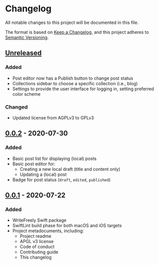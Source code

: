 #  Changelog

All notable changes to this project will be documented in this file.

The format is based on [Keep a Changelog](https://keepachangelog.com/en/1.0.0/),
and this project adheres to [Semantic Versioning](https://semver.org/spec/v2.0.0.html).

## [Unreleased]

### Added

- Post editor now has a Publish button to change post status 
- Collections sidebar to choose a specific collection (i.e., blog)
- Settings to provide the user interface for logging in, setting preferred color scheme 

### Changed

- Updated license from AGPLv3 to GPLv3

## [0.0.2] - 2020-07-30

### Added

- Basic post list for displaying (local) posts
- Basic post editor for:
    - Creating a new local draft (title and content only)
    - Updating a (local) post
- Badge for post status (`draft`, `edited`, `published`) 

## [0.0.1] - 2020-07-22

### Added

- WriteFreely Swift package
- SwiftLint build phase for both macOS and iOS targets
- Project metadocuments, including:
    - Project readme
    - APGL v3 license
    - Code of conduct
    - Contributing guide
    - This changelog

[Unreleased]: https://github.com/writeas/writefreely-swiftui-multiplatform/compare/v0.0.2...HEAD
[0.0.2]: https://github.com/writeas/writefreely-swiftui-multiplatform/compare/v0.0.1...v0.0.2
[0.0.1]: https://github.com/writeas/writefreely-swiftui-multiplatform/releases/tag/v0.0.1
